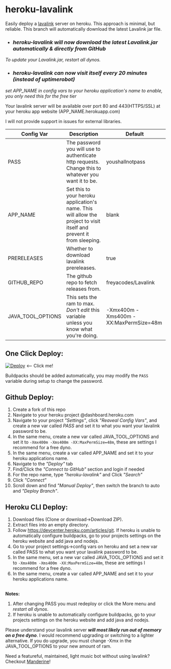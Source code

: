 # heroku-lavalink
Easily deploy a [lavalink](https://github.com/freyacodes/Lavalink) server on heroku.
This approach is minimal, but reliable.
This branch will automatically download the latest Lavalink jar file.

* ### *heroku-lavalink will now download the latest Lavalink.jar automatically & directly from GitHub*
*To update your Lavalink.jar, restart all dynos.*

* ### *heroku-lavalink can now visit itself every 20 minutes (instead of uptimerobot)*
*set APP_NAME in config vars to your heroku application's name to enable, you only need this for the free tier*

Your lavalink server will be available over port 80 and 443(HTTPS/SSL) at your heroku app website (APP_NAME.herokuapp.com)

I will not provide support in issues for external libraries.

| Config Var  | Description | Default |
| ------------- | ------------- | ------------- |
| PASS  | The password you will use to authenticate http requests. Change this to whatever you want it to be.  | youshallnotpass|
| APP_NAME  | Set this to your heroku application's name. This will allow the project to visit itself and prevent it from sleeping.  | blank |
| PRERELEASES  | Whether to download lavalink prereleases.  | true |
| GITHUB_REPO  | The github repo to fetch releases from. | freyacodes/Lavalink |
| JAVA_TOOL_OPTIONS  | This sets the ram to max. *Don't edit* this variable unless you know what you're doing. | -Xmx400m -Xms400m -XX:MaxPermSize=48m |

## One Click Deploy:
[![Deploy](https://www.herokucdn.com/deploy/button.svg)](https://heroku.com/deploy?template=https://github.com/karyeet/hlvlink-decoy/tree/auto) <-- Click me!

Buildpacks should be added automatically, you may modify the `PASS` variable during setup to change the password.

## Github Deploy:
1. Create a fork of this repo
2. Navigate to your heroku project @dashboard.heroku.com
3. Navigate to your project *"Settings"*, click *"Reaveal Config Vars"*, and create a new var called *PASS* and set it to what you want your lavalink password to be.
4. In the same menu, create a new var called JAVA_TOOL_OPTIONS and set it to `-Xmx400m -Xms400m -XX:MaxPermSize=48m`, these are settings I recommend for a free dyno.
5. In the same menu, create a var called APP_NAME and set it to your heroku applications name.
6. Navigate to the *"Deploy"* tab
7. Find/Click the *"Connect to GitHub"* section and login if needed
8. For the repo name, type *"heroku-lavalink"* and Click *"Search"*
9. Click *"Connect"* 
10. Scroll down and find *"Manual Deploy"*, then switch the branch to auto and *"Deploy Branch"*.

## Heroku CLI Deploy:
1. Download files (Clone or download->Download ZIP).
2. Extract files into an empty directory.
3. Follow https://devcenter.heroku.com/articles/git.
If heroku is unable to automatically configure buildpacks, go to your projects settings on the heroku website and add java and nodejs.
4. Go to your project settings->config vars on heroku and set a new var called PASS to what you want your lavalink password to be.
5. In the same menu, set a new var called JAVA_TOOL_OPTIONS and set it to `-Xmx400m -Xms400m -XX:MaxPermSize=48m`, these are settings I recommend for a free dyno.
6. In the same menu, create a var called APP_NAME and set it to your heroku applications name.
##
**Notes:** 
1. After changing PASS you must redeploy or click the More menu and *restart all dynos*.
2. If heroku is unable to automatically configure buildpacks, go to your projects settings on the heroku website and add java and nodejs.

Please understand your lavalink server ***will most likely run out of memory on a free dyno***. I would recommend upgrading or switching to a lighter alternative. If you do upgrade, you must change -Xmx in the JAVA_TOOL_OPTIONS to your new amount of ram.

Need a featureful, maintained, light music bot without using lavalink?
Checkout [Manderine](https://github.com/karyeet/Mandarine)!
